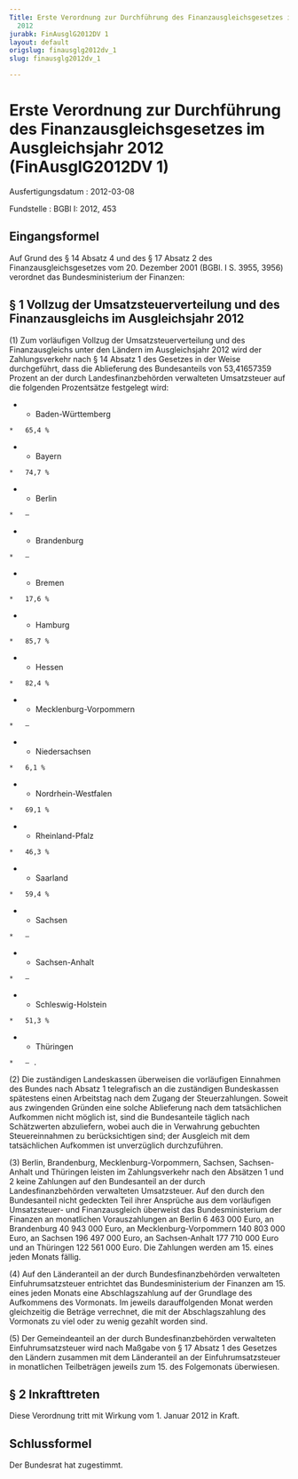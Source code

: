 ```yaml
---
Title: Erste Verordnung zur Durchführung des Finanzausgleichsgesetzes im Ausgleichsjahr
  2012
jurabk: FinAusglG2012DV 1
layout: default
origslug: finausglg2012dv_1
slug: finausglg2012dv_1

---
```


# Erste Verordnung zur Durchführung des Finanzausgleichsgesetzes im Ausgleichsjahr 2012 (FinAusglG2012DV 1)

Ausfertigungsdatum
:   2012-03-08

Fundstelle
:   BGBl I: 2012, 453

## Eingangsformel

Auf Grund des § 14 Absatz 4 und des § 17 Absatz 2 des
Finanzausgleichsgesetzes vom 20. Dezember 2001 (BGBl. I S. 3955, 3956)
verordnet das Bundesministerium der Finanzen:

## § 1 Vollzug der Umsatzsteuerverteilung und des Finanzausgleichs im Ausgleichsjahr 2012

(1) Zum vorläufigen Vollzug der Umsatzsteuerverteilung und des
Finanzausgleichs unter den Ländern im Ausgleichsjahr 2012 wird der
Zahlungsverkehr nach § 14 Absatz 1 des Gesetzes in der Weise
durchgeführt, dass die Ablieferung des Bundesanteils von 53,41657359
Prozent an der durch Landesfinanzbehörden verwalteten Umsatzsteuer auf
die folgenden Prozentsätze festgelegt wird:

*    *   Baden-Württemberg

    *   65,4 %


*    *   Bayern

    *   74,7 %


*    *   Berlin

    *   –


*    *   Brandenburg

    *   –


*    *   Bremen

    *   17,6 %


*    *   Hamburg

    *   85,7 %


*    *   Hessen

    *   82,4 %


*    *   Mecklenburg-Vorpommern

    *   –


*    *   Niedersachsen

    *   6,1 %


*    *   Nordrhein-Westfalen

    *   69,1 %


*    *   Rheinland-Pfalz

    *   46,3 %


*    *   Saarland

    *   59,4 %


*    *   Sachsen

    *   –


*    *   Sachsen-Anhalt

    *   –


*    *   Schleswig-Holstein

    *   51,3 %


*    *   Thüringen

    *   – .




(2) Die zuständigen Landeskassen überweisen die vorläufigen Einnahmen
des Bundes nach Absatz 1 telegrafisch an die zuständigen Bundeskassen
spätestens einen Arbeitstag nach dem Zugang der Steuerzahlungen.
Soweit aus zwingenden Gründen eine solche Ablieferung nach dem
tatsächlichen Aufkommen nicht möglich ist, sind die Bundesanteile
täglich nach Schätzwerten abzuliefern, wobei auch die in Verwahrung
gebuchten Steuereinnahmen zu berücksichtigen sind; der Ausgleich mit
dem tatsächlichen Aufkommen ist unverzüglich durchzuführen.

(3) Berlin, Brandenburg, Mecklenburg-Vorpommern, Sachsen, Sachsen-
Anhalt und Thüringen leisten im Zahlungsverkehr nach den Absätzen 1
und 2 keine Zahlungen auf den Bundesanteil an der durch
Landesfinanzbehörden verwalteten Umsatzsteuer. Auf den durch den
Bundesanteil nicht gedeckten Teil ihrer Ansprüche aus dem vorläufigen
Umsatzsteuer- und Finanzausgleich überweist das Bundesministerium der
Finanzen an monatlichen Vorauszahlungen an Berlin
6 463 000 Euro,              an Brandenburg 40 943 000 Euro, an
Mecklenburg-Vorpommern 140 803 000 Euro, an Sachsen 196 497 000 Euro,
an Sachsen-Anhalt
177 710 000 Euro              und an Thüringen 122 561 000 Euro. Die
Zahlungen werden am 15. eines jeden Monats fällig.

(4) Auf den Länderanteil an der durch Bundesfinanzbehörden verwalteten
Einfuhrumsatzsteuer entrichtet das Bundesministerium der Finanzen am
15\. eines jeden Monats eine Abschlagszahlung auf der Grundlage des
Aufkommens des Vormonats. Im jeweils darauffolgenden Monat werden
gleichzeitig die Beträge verrechnet, die mit der Abschlagszahlung des
Vormonats zu viel oder zu wenig gezahlt worden sind.

(5) Der Gemeindeanteil an der durch Bundesfinanzbehörden verwalteten
Einfuhrumsatzsteuer wird nach Maßgabe von § 17 Absatz 1 des Gesetzes
den Ländern zusammen mit dem Länderanteil an der Einfuhrumsatzsteuer
in monatlichen Teilbeträgen jeweils zum 15. des Folgemonats
überwiesen.

## § 2 Inkrafttreten

Diese Verordnung tritt mit Wirkung vom 1. Januar 2012 in Kraft.

## Schlussformel

Der Bundesrat hat zugestimmt.

